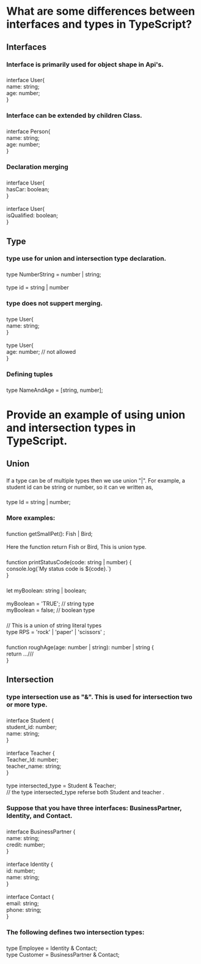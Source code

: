 <h1 align="left">What are some differences between interfaces and types in TypeScript?</h1>

###

<h2 align="left">Interfaces</h2>

###

<h3 align="left">Interface is primarily used for object shape in Api's.</h3>

###

<p align="left">interface User{<br>   name: string;<br>   age: number;<br>}</p>

###

<h3 align="left">Interface can be extended by children Class.</h3>

###

<p align="left">interface Person{<br>name: string;<br>age: number;<br>}</p>

###

<h3 align="left">Declaration merging</h3>

###

<p align="left">interface User{<br>hasCar: boolean;<br>}<br><br>interface User{<br>isQualified: boolean;<br>}</p>

###

<h2 align="left">Type</h2>

###

<h3 align="left">type use for union and intersection type declaration.</h3>

###

<p align="left">type NumberString = number | string;<br><br>type id = string | number</p>

###

<h3 align="left">type does not suppert merging.</h3>

###

<p align="left">type User{<br>name: string;<br>}<br><br>type User{<br>age: number; // not allowed<br>}</p>

###

<h3 align="left">Defining tuples</h3>

###

<p align="left">type NameAndAge = [string, number];</p>

###


<h1 align="left">Provide an example of using union and intersection types in TypeScript.</h1>

###

<h2 align="left">Union</h2>

###

<p align="left">If a type can be of multiple types then we use union "|". For example, a student id can be string or number, so it can ve written as,</p>

###

<p align="left">type Id = string | number;</p>

###

<h3 align="left">More examples:</h3>

###

<p align="left">function getSmallPet(): Fish | Bird; <br><br>Here the function return Fish or Bird, This is union type.</p>

###

<p align="left">function printStatusCode(code: string | number) {<br>  console.log(`My status code is ${code}.`)<br>}</p>

###

<p align="left">let myBoolean: string | boolean;<br><br>myBoolean = 'TRUE';  // string type<br>myBoolean = false;   // boolean type</p>

###

<p align="left">// This is a union of string literal types<br>type RPS = 'rock' | 'paper' | 'scissors' ;</p>

###

<p align="left">function roughAge(age: number | string): number | string {<br> return ...///<br>}</p>

###

<h2 align="left">Intersection</h2>

###

<h3 align="left">type intersection use as "&". This is used for intersection two or more type.</h3>

###

<p align="left">interface Student { <br>  student_id: number; <br>  name: string; <br>} <br>  <br>interface Teacher { <br>  Teacher_Id: number; <br>  teacher_name: string; <br>} <br>  <br>type intersected_type = Student & Teacher; <br> // the type intersected_type referse both Student and teacher .</p>

###

<h3 align="left">Suppose that you have three interfaces: BusinessPartner, Identity, and Contact.</h3>

###

<p align="left">interface BusinessPartner {<br>    name: string;<br>    credit: number;<br>}<br><br>interface Identity {<br>    id: number;<br>    name: string;<br>}<br><br>interface Contact {<br>    email: string;<br>    phone: string;<br>}</p>

###

<h3 align="left">The following defines two intersection types:</h3>

###

<p align="left">type Employee = Identity & Contact;<br>type Customer = BusinessPartner & Contact;</p>

###